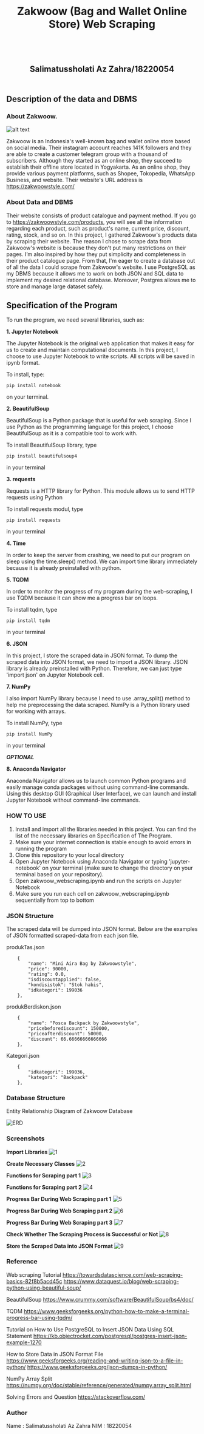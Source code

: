 <h1 align="center">
  <br>
  Zakwoow (Bag and Wallet Online Store) Web Scraping
  <br>
  <br>
</h1>

<h2 align="center">
  <br>
  Salimatussholati Az Zahra/18220054
  <br>
  <br>
</h2>


## Description of the data and DBMS 

### About Zakwoow. 

![alt text](https://github.com/salimashockbgt/Seleksi-2022-Tugas-1/blob/main/logozakwoow.png)

Zakwoow is an Indonesia's well-known bag and wallet online store based on social media. 
Their instagram account reaches 141K followers and they are able to create a customer telegram group with a thousand of subscribers.
Although they started as an online shop, they succeed to establish their offline store located in Yogyakarta.
As an online shop, they provide various payment platforms, such as Shopee, Tokopedia, WhatsApp Business, and website.
Their website's URL address is https://zakwoowstyle.com/


### About Data and DBMS

Their website consists of product catalogue and payment method. If you go to https://zakwoowstyle.com/products, you will see all the information regarding each product, such as product's name, current price, discount, rating, stock, and so on. 
In this project, I gathered Zakwoow's products data by scraping their website. The reason I chose to scrape data from Zakwoow's website is because they don't put many restrictions on their pages. I’m also inspired by how they put simplicity and completeness in their product catalogue page. From that, I'm eager to create a database out of all the data I could scrape from Zakwoow's website.
I use PostgreSQL as my DBMS because it allows me to work on both JSON and SQL data to implement my desired relational database. Moreover, Postgres allows me to store and manage large dataset safely.

## Specification of the Program

To run the program, we need several libraries, such as:

__1. Jupyter Notebook__

The Jupyter Notebook is the original web application that makes it easy for
us to create and maintain computational documents. In this project, I choose
to use Jupyter Notebook to write scripts. All scripts will be saved in ipynb format.

To install, type:

```pip install notebook```

on your terminal.

__2. BeautifulSoup__

BeautifulSoup is a Python package that is useful for web scraping. 
Since I use Python as the programming language for this project, I choose
BeautifulSoup as it is a compatible tool to work with.

To install BeautifulSoup library, type

```pip install beautifulsoup4```

in your terminal

__3. requests__

Requests is a HTTP library for Python. 
This module allows us to send HTTP requests using Python

To install requests modul, type

```pip install requests```

in your terminal

__4. Time__

In order to keep the server from crashing, we need to put our program on sleep
using the time.sleep() method. We can import time library immediately because it is 
already preinstalled with python.

__5. TQDM__

In order to monitor the progress of my program during the web-scraping, I use TQDM because it
can show me a progress bar on loops.

To install tqdm, type

```pip install tqdm```

in your terminal

__6. JSON__

In this project, I store the scraped data in JSON format. To dump the
scraped data into JSON format, we need to import a JSON library. JSON library
is already preinstalled with Python. Therefore, we can just type 'import json' on Jupyter Notebook cell.

__7. NumPy__

I also import NumPy library because I need to use .array_split() method to help me preprocessing the data scraped.
NumPy is a Python library used for working with arrays.

To install NumPy, type

```pip install NumPy```

in your terminal

*__OPTIONAL__*

__8. Anaconda Navigator__

Anaconda Navigator allows us to launch common Python programs and easily manage
conda packages without using command-line commands. Using this desktop GUI (Graphical User Interface),
we can launch and install Jupyter Notebook without command-line commands.

### HOW TO USE

1. Install and import all the libraries needed in this project. You can find the list of
the necessary libraries on Specification of The Program.
2. Make sure your internet connection is stable enough to avoid errors in running the program
3. Clone this repository to your local directory
4. Open Jupyter Notebook using Anaconda Navigator or typing 'jupyter-notebook'
on your terminal (make sure to change the directory on your terminal based on your repository).
5. Open zakwoow_webscraping.ipynb and run the scripts on Jupyter Notebook
6. Make sure you run each cell on zakwoow_webscraping.ipynb sequentially from top to bottom


### JSON Structure

The scraped data will be dumped into JSON format. Below are the examples of JSON formatted scraped-data from each json file.

produkTas.json
```
    {
        "name": "Mini Aira Bag by Zakwoowstyle",
        "price": 90000,
        "rating": 0.0,
        "isdiscountapplied": false,
        "kondisistok": "Stok habis",
        "idkategori": 199036
    },

```

produkBerdiskon.json
```
    {
        "name": "Posca Backpack by Zakwoowstyle",
        "pricebeforediscount": 150000,
        "priceafterdiscount": 50000,
        "discount": 66.66666666666666
    },

```

Kategori.json
```
    {
        "idkategori": 199036,
        "kategori": "Backpack"
    },
```

### Database Structure
Entity Relationship Diagram of Zakwoow Database

![ERD](https://github.com/salimashockbgt/Seleksi-2022-Tugas-1/blob/main/Data%20Storing/design/ERD_of_zakwoow.png)

### Screenshots
__Import Libraries__
![1](https://github.com/salimashockbgt/Seleksi-2022-Tugas-1/blob/main/Data%20Scraping/screenshot/01_import_libraries.jpg)

__Create Necessary Classes__
![2](https://github.com/salimashockbgt/Seleksi-2022-Tugas-1/blob/main/Data%20Scraping/screenshot/02_create_classes.jpg)

__Functions for Scraping part 1__
![3](https://github.com/salimashockbgt/Seleksi-2022-Tugas-1/blob/main/Data%20Scraping/screenshot/03_functions_for_scraping.jpg)

__Functions for Scraping part 2__
![4](https://github.com/salimashockbgt/Seleksi-2022-Tugas-1/blob/main/Data%20Scraping/screenshot/04_functions_for_scraping2.jpg)

__Progress Bar During Web Scraping part 1__
![5](https://github.com/salimashockbgt/Seleksi-2022-Tugas-1/blob/main/Data%20Scraping/screenshot/05_scraping1.jpg)

__Progress Bar During Web Scraping part 2__
![6](https://github.com/salimashockbgt/Seleksi-2022-Tugas-1/blob/main/Data%20Scraping/screenshot/06_scraping2.jpg)

__Progress Bar During Web Scraping part 3__
![7](https://github.com/salimashockbgt/Seleksi-2022-Tugas-1/blob/main/Data%20Scraping/screenshot/07_scraping3.jpg)

__Check Whether The Scraping Process is Successful or Not__
![8](https://github.com/salimashockbgt/Seleksi-2022-Tugas-1/blob/main/Data%20Scraping/screenshot/08_is_scraped.jpg)

__Store the Scraped Data into JSON Format__
![9](https://github.com/salimashockbgt/Seleksi-2022-Tugas-1/blob/main/Data%20Scraping/screenshot/09_dump_json.jpg)

### Reference

Web scraping Tutorial
https://towardsdatascience.com/web-scraping-basics-82f8b5acd45c
https://www.dataquest.io/blog/web-scraping-python-using-beautiful-soup/

BeautifulSoup
https://www.crummy.com/software/BeautifulSoup/bs4/doc/

TQDM
https://www.geeksforgeeks.org/python-how-to-make-a-terminal-progress-bar-using-tqdm/

Tutorial on How to Use PostgreSQL to Insert JSON Data Using SQL Statement
https://kb.objectrocket.com/postgresql/postgres-insert-json-example-1270

How to Store Data in JSON Format File
https://www.geeksforgeeks.org/reading-and-writing-json-to-a-file-in-python/
https://www.geeksforgeeks.org/json-dumps-in-python/

NumPy Array Split
https://numpy.org/doc/stable/reference/generated/numpy.array_split.html

Solving Errors and Question
https://stackoverflow.com/

### Author
Name : Salimatussholati Az Zahra
NIM  : 18220054


